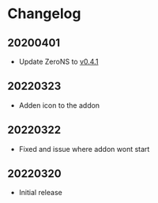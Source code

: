 # Changelog
## 20200401

- Update ZeroNS to [v0.4.1](https://github.com/zerotier/zeronsd/releases/tag/v0.4.1)

## 20220323

- Adden icon to the addon

## 20220322

- Fixed and issue where addon wont start

## 20220320

- Initial release
